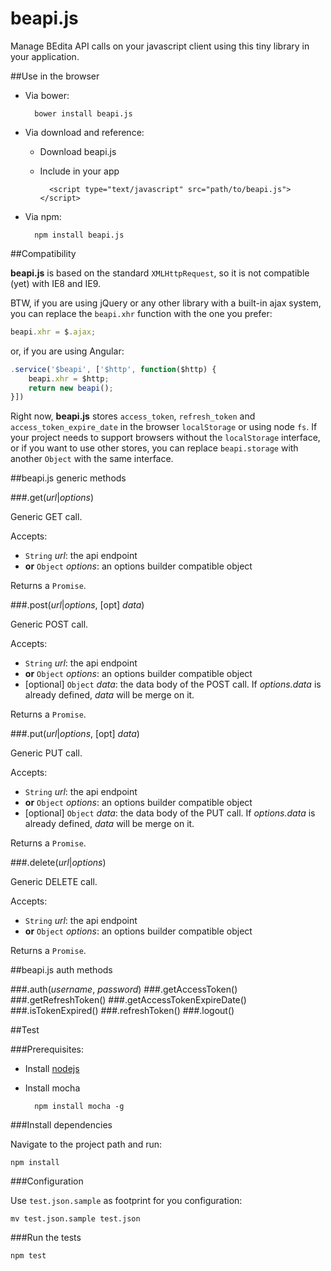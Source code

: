 # beapi.js
Manage BEdita API calls on your javascript client using this tiny library in your application.

##Use in the browser

- Via bower:

		bower install beapi.js

- Via download and reference:
	- Download beapi.js
	- Include in your app
			
			<script type="text/javascript" src="path/to/beapi.js"></script>

- Via npm:

		npm install beapi.js
			

##Compatibility

**beapi.js** is based on the standard `XMLHttpRequest`, so it is not compatible (yet) with IE8 and IE9.

BTW, if you are using jQuery or any other library with a built-in ajax system, you can replace the `beapi.xhr` function with the one you prefer:

```javascript
beapi.xhr = $.ajax;
```
or, if you are using Angular:

```javascript
.service('$beapi', ['$http', function($http) {
	beapi.xhr = $http;
	return new beapi();
}])
```

Right now, **beapi.js** stores `access_token`, `refresh_token` and `access_token_expire_date` in the browser `localStorage` or using node `fs`. If your project needs to support browsers without the `localStorage` interface, or if you want to use other stores, you can replace `beapi.storage` with another `Object` with the same interface.


##beapi.js generic methods

###.get(*url*|*options*)

Generic GET call.

Accepts:

- `String` *url*: the api endpoint 
- **or** `Object` *options*: an options builder compatible object

Returns a `Promise`.

###.post(*url*|*options*, [opt] *data*)

Generic POST call.

Accepts:

- `String` *url*: the api endpoint 
- **or** `Object` *options*: an options builder compatible object
- [optional] `Object` *data*: the data body of the POST call. If *options.data* is already defined, *data* will be merge on it.

Returns a `Promise`.

###.put(*url*|*options*, [opt] *data*)

Generic PUT call.

Accepts:

- `String` *url*: the api endpoint 
- **or** `Object` *options*: an options builder compatible object
- [optional] `Object` *data*: the data body of the PUT call. If *options.data* is already defined, *data* will be merge on it.

Returns a `Promise`.

###.delete(*url*|*options*)

Generic DELETE call.

Accepts:

- `String` *url*: the api endpoint 
- **or** `Object` *options*: an options builder compatible object

Returns a `Promise`.

##beapi.js auth methods

###.auth(*username*, *password*)
###.getAccessToken()
###.getRefreshToken()
###.getAccessTokenExpireDate()
###.isTokenExpired()
###.refreshToken()
###.logout()

##Test

###Prerequisites:
- Install [nodejs](https://nodejs.org/)
- Install mocha

		npm install mocha -g
		
###Install dependencies

Navigate to the project path and run:

```
npm install
```
		
###Configuration

Use `test.json.sample` as footprint for you configuration:

```
mv test.json.sample test.json
```

###Run the tests

```
npm test
```
